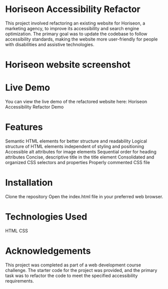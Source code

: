 <h1>Horiseon Accessibility Refactor</h1>
This project involved refactoring an existing website for Horiseon, a marketing agency, to improve its accessibility and search engine optimization. The primary goal was to update the codebase to follow accessibility standards, making the website more user-friendly for people with disabilities and assistive technologies.

<h1>Horiseon website screenshot</h1>

<h1>Live Demo</h1>
You can view the live demo of the refactored website here: Horiseon Accessibility Refactor Demo

<h1>Features</h1>
Semantic HTML elements for better structure and readability
Logical structure of HTML elements independent of styling and positioning
Accessible alt attributes for image elements
Sequential order for heading attributes
Concise, descriptive title in the title element
Consolidated and organized CSS selectors and properties
Properly commented CSS file
<h1>Installation</h1>
Clone the repository
Open the index.html file in your preferred web browser.
<h1>Technologies Used</h1>
HTML
CSS
<h1>Acknowledgements</h1>
This project was completed as part of a web development course challenge. The starter code for the project was provided, and the primary task was to refactor the code to meet the specified accessibility requirements.
